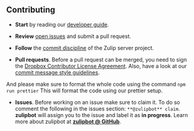## Contributing

* **Start** by reading our
[developer guide](docs/developer-guide.md).

* **Review** [open issues][open-issues] and submit a pull request.

* **Follow** the [commit discipline][commit-discipline] of the Zulip server project.

* **Pull requests**. Before a pull request can be merged, you need to
sign the [Dropbox Contributor License Agreement][cla]. Also,
have a look at our [commit message style guidelines][doc-commit-style].

And please make sure to format the whole code using the command `npm run prettier`
This will format the code using our prettier setup.

* **Issues**. Before working on an issue make sure to claim it. To do so comment
the following in the issues section: `**@zulipbot** claim`. **zulipbot** will
assign you to the issue and label it as **in progress**. Learn more about zulipbot at [**zulipbot @ GitHub**](https://github.com/zulip/zulipbot).


[open-issues]: https://github.com/zulip/zulip-mobile/issues
[commit-discipline]: https://zulip.readthedocs.io/en/latest/contributing/code-style.html
[cla]: https://opensource.dropbox.com/cla/
[doc-commit-style]: https://zulip.readthedocs.io/en/latest/contributing/version-control.html#commit-messages
